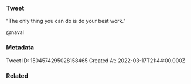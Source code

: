 ### Tweet
"The only thing you can do is do your best work."

@naval

### Metadata
Tweet ID: 1504574295028158465
Created At: 2022-03-17T21:44:00.000Z

### Related

